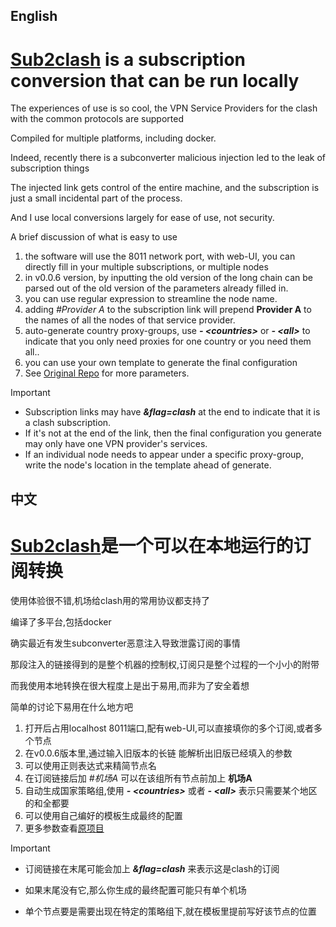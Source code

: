 ## English
# [Sub2clash](https://github.com/nitezs/sub2clash) is a subscription conversion that can be run locally
The experiences of use is so cool, the VPN Service Providers for the clash with the common protocols are supported

Compiled for multiple platforms, including docker.

Indeed, recently there is a subconverter malicious injection led to the leak of subscription things

The injected link gets control of the entire machine, and the subscription is just a small incidental part of the process.

And I use local conversions largely for ease of use, not security.

A brief discussion of what is easy to use

1. the software will use the 8011 network port, with web-UI, you can directly fill in your multiple subscriptions, or multiple nodes
2. in v0.0.6 version, by inputting the old version of the long chain can be parsed out of the old version of the parameters already filled in.
3. you can use regular expression to streamline the node name.
4. adding *#Provider A* to the subscription link will prepend **Provider A** to the names of all the nodes of that service provider.
5. auto-generate country proxy-groups, use ***\- \<countries>*** or ***\- \<all>*** to indicate that you only need proxies for one country or you need them all..
6. you can use your own template to generate the final configuration
8. See [Original Repo](https://github.com/nitezs/sub2clash/blob/main/README.md#%E9%85%8D%E7%BD%AE) for more parameters.

> [!IMPORTANT]
> - Subscription links may have ***&flag=clash*** at the end to indicate that it is a clash subscription.
> - If it's not at the end of the link, then the final configuration you generate may only have one VPN provider's services.
> - If an individual node needs to appear under a specific proxy-group, write the node's location in the template ahead of generate.


## 中文
# [Sub2clash](https://github.com/nitezs/sub2clash)是一个可以在本地运行的订阅转换
使用体验很不错,机场给clash用的常用协议都支持了

编译了多平台,包括docker

确实最近有发生subconverter恶意注入导致泄露订阅的事情

那段注入的链接得到的是整个机器的控制权,订阅只是整个过程的一个小小的附带

而我使用本地转换在很大程度上是出于易用,而非为了安全着想

简单的讨论下易用在什么地方吧

1. 打开后占用localhost 8011端口,配有web-UI,可以直接填你的多个订阅,或者多个节点
2. 在v0.0.6版本里,通过输入旧版本的长链 能解析出旧版已经填入的参数
3. 可以使用正则表达式来精简节点名
4. 在订阅链接后加 *#机场A* 可以在该组所有节点前加上 **机场A**
5. 自动生成国家策略组,使用 ***\- \<countries>*** 或者 ***\- \<all>*** 表示只需要某个地区的和全都要
6. 可以使用自己编好的模板生成最终的配置
8. 更多参数查看[原项目](https://github.com/nitezs/sub2clash/blob/main/README.md#%E9%85%8D%E7%BD%AE)

> [!IMPORTANT]
> - 订阅链接在末尾可能会加上 ***&flag=clash*** 来表示这是clash的订阅
>
> - 如果末尾没有它,那么你生成的最终配置可能只有单个机场
>
> - 单个节点要是需要出现在特定的策略组下,就在模板里提前写好该节点的位置

 

